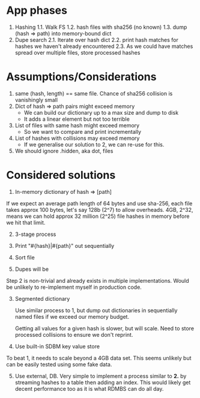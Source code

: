
App phases
============

 1. Hashing
   1.1. Walk FS
   1.2. hash files with sha256 (no known)
   1.3. dump (hash => path) into memory-bound dict
 2. Dupe search
   2.1. Iterate over hash dict
   2.2. print hash matches for hashes we haven't already encountered
   2.3. As we could have matches spread over multiple files, store processed hashes

Assumptions/Considerations
=========================

1. same (hash, length) == same file. Chance of sha256 collision is vanishingly small
2. Dict of hash => path pairs might exceed memory
   - We can build our dictionary up to a max size and dump to disk
   - It adds a linear element but not too terrible
3. List of files with same hash might exceed memory
   - So we want to compare and print incrementally
4. List of hashes with collisions may exceed memory
   - If we generalise our solution to 2, we can re-use for this.
5. We should ignore .hidden, aka dot, files

Considered solutions
=====================

1. In-memory dictionary of hash => [path]

  If we expect an average path length of 64 bytes and use sha-256, each file takes
  approx 100 bytes, let's say 128b (2^7) to allow overheads. 4GB, 2^32, means
  we can hold approx 32 million (2^25) file hashes in memory before we hit that limit.

2. 3-stage process

 1. Print "#{hash}|#{path}" out sequentially
 2. Sort file
 3. Dupes will be

  Step 2 is non-trivial and already exists in multiple implementations. Would be
  unlikely to re-implement myself in production code.

3. Segmented dictionary

   Use similar process to 1, but dump out dictionaries in sequentially named
   files if we exceed our memory budget.

   Getting all values for a given hash is slower, but will scale.
   Need to store processed collisions to ensure we don't reprint.

4. Use built-in SDBM key value store

  To beat 1, it needs to scale beyond a 4GB data set. This seems unlikely but
  can be easily tested using some fake data.

5. Use external, DB. Very simple to implement a process similar to **2.** by
   streaming hashes to a table then adding an index. This would likely get decent
   performance too as it is what RDMBS can do all day.
